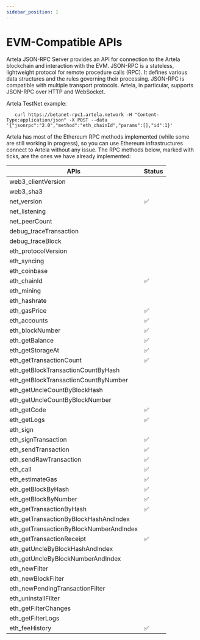 ```yaml
---
sidebar_position: 1
---
```


# EVM-Compatible APIs

Artela JSON-RPC Server provides an API for connection to the Artela blockchain and interaction with the EVM. JSON-RPC is a stateless, lightweight protocol for remote procedure calls (RPC). It defines various data structures and the rules governing their processing. JSON-RPC is compatible with multiple transport protocols. Artela, in particular, supports JSON-RPC over HTTP and WebSocket.

Artela TestNet example:

```
   curl https://betanet-rpc1.artela.network -H "Content-Type:application/json" -X POST --data '{"jsonrpc":"2.0","method":"eth_chainId","params":[],"id":1}'
```

Artela has most of the Ethereum RPC methods implemented (while some are still working in progress), so you can use Ethereum infrastructures connect to Artela without any issue. The RPC methods below, marked with ticks, are the ones we have already implemented:

| APIs                                    | Status |
|-----------------------------------------|--------|
| web3_clientVersion                      |        |
| web3_sha3                               |        |
| net_version                             | ✅     |
| net_listening                           |        |
| net_peerCount                           |        |
| debug_traceTransaction                  |        |
| debug_traceBlock                        |        |
| eth_protocolVersion                     |        |
| eth_syncing                             |        |
| eth_coinbase                            |        |
| eth_chainId                             | ✅     |
| eth_mining                              |        |
| eth_hashrate                            |        |
| eth_gasPrice                            | ✅     |
| eth_accounts                            | ✅     |
| eth_blockNumber                         | ✅     |
| eth_getBalance                          | ✅     |
| eth_getStorageAt                        | ✅     |
| eth_getTransactionCount                 | ✅     |
| eth_getBlockTransactionCountByHash      |        |
| eth_getBlockTransactionCountByNumber    |        |
| eth_getUncleCountByBlockHash            |        |
| eth_getUncleCountByBlockNumber          |        |
| eth_getCode                             | ✅     |
| eth_getLogs                             | ✅     |
| eth_sign                                |        |
| eth_signTransaction                     | ✅     |
| eth_sendTransaction                     | ✅     |
| eth_sendRawTransaction                  | ✅     |
| eth_call                                | ✅     |
| eth_estimateGas                         | ✅     |
| eth_getBlockByHash                      | ✅     |
| eth_getBlockByNumber                    | ✅     |
| eth_getTransactionByHash                | ✅     |
| eth_getTransactionByBlockHashAndIndex   |        |
| eth_getTransactionByBlockNumberAndIndex |        |
| eth_getTransactionReceipt               | ✅     |
| eth_getUncleByBlockHashAndIndex         |        |
| eth_getUncleByBlockNumberAndIndex       |        |
| eth_newFilter                           |        |
| eth_newBlockFilter                      |        |
| eth_newPendingTransactionFilter         |        |
| eth_uninstallFilter                     |        |
| eth_getFilterChanges                    |        |
| eth_getFilterLogs                       |        |
| eth_feeHistory                          | ✅     |
